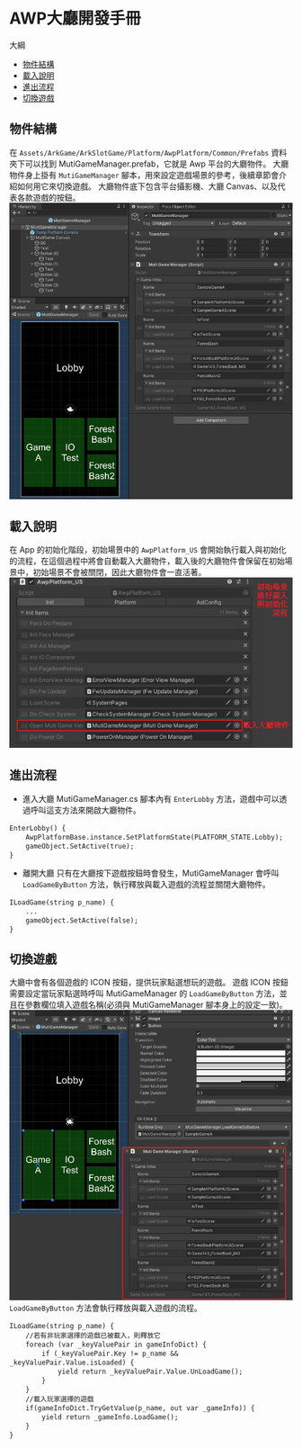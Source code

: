 # AWP大廳開發手冊

大綱
* [物件結構](#物件結構)
* [載入說明](#載入說明)
* [進出流程](#進出流程)
* [切換遊戲](#切換遊戲)

## 物件結構
在 `Assets/ArkGame/ArkSlotGame/Platform/AwpPlatform/Common/Prefabs` 資料夾下可以找到 MutiGameManager.prefab，它就是 Awp 平台的大廳物件。
大廳物件身上掛有 `MutiGameManager` 腳本，用來設定遊戲場景的參考，後續章節會介紹如何用它來切換遊戲。
大廳物件底下包含平台攝影機、大廳 Canvas、以及代表各款遊戲的按鈕。
![](./MultiGameManager.png)

## 載入說明
在 App 的初始化階段，初始場景中的 `AwpPlatform_US` 會開始執行載入與初始化的流程，在這個過程中將會自動載入大廳物件，載入後的大廳物件會保留在初始場景中，初始場景不會被關閉，因此大廳物件會一直活著。
![](./初始場景載入設定.png)

## 進出流程
* 進入大廳
MutiGameManager.cs 腳本內有 `EnterLobby` 方法，遊戲中可以透過呼叫這支方法來開啟大廳物件。
```
EnterLobby() {
	AwpPlatformBase.instance.SetPlatformState(PLATFORM_STATE.Lobby);
	gameObject.SetActive(true);
}
```
* 離開大廳
只有在大廳按下遊戲按鈕時會發生，MutiGameManager 會呼叫 `LoadGameByButton` 方法，執行釋放與載入遊戲的流程並關閉大廳物件。
```
ILoadGame(string p_name) {
	...
	gameObject.SetActive(false);
}
```

## 切換遊戲
大廳中會有各個遊戲的 ICON 按鈕，提供玩家點選想玩的遊戲。
遊戲 ICON 按鈕需要設定當玩家點選時呼叫 MutiGameManager 的 `LoadGameByButton` 方法，並且在參數欄位填入遊戲名稱(必須與 MutiGameManager 腳本身上的設定一致)。
![](./切換遊戲設定.png)
`LoadGameByButton` 方法會執行釋放與載入遊戲的流程。
```
ILoadGame(string p_name) {
	//若有非玩家選擇的遊戲已被載入，則釋放它
	foreach (var _keyValuePair in gameInfoDict) {
		if (_keyValuePair.Key != p_name && _keyValuePair.Value.isLoaded) {
			yield return _keyValuePair.Value.UnLoadGame();
		}
	}
	//載入玩家選擇的遊戲
	if(gameInfoDict.TryGetValue(p_name, out var _gameInfo)) {
		yield return _gameInfo.LoadGame();
	}
}
```